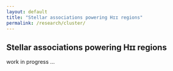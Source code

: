 ```yaml
---
layout: default
title: "Stellar associations powering Hɪɪ regions"
permalink: /research/cluster/ 
---
```



## Stellar associations powering Hɪɪ regions

work in progress ...







